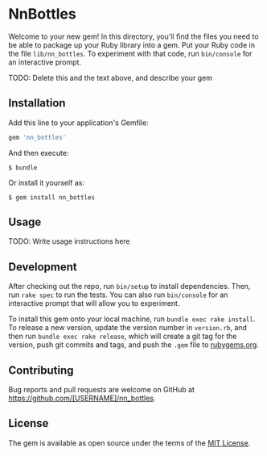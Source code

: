 # NnBottles

Welcome to your new gem! In this directory, you'll find the files you need to be able to package up your Ruby library into a gem. Put your Ruby code in the file `lib/nn_bottles`. To experiment with that code, run `bin/console` for an interactive prompt.

TODO: Delete this and the text above, and describe your gem

## Installation

Add this line to your application's Gemfile:

```ruby
gem 'nn_bottles'
```

And then execute:

    $ bundle

Or install it yourself as:

    $ gem install nn_bottles

## Usage

TODO: Write usage instructions here

## Development

After checking out the repo, run `bin/setup` to install dependencies. Then, run `rake spec` to run the tests. You can also run `bin/console` for an interactive prompt that will allow you to experiment.

To install this gem onto your local machine, run `bundle exec rake install`. To release a new version, update the version number in `version.rb`, and then run `bundle exec rake release`, which will create a git tag for the version, push git commits and tags, and push the `.gem` file to [rubygems.org](https://rubygems.org).

## Contributing

Bug reports and pull requests are welcome on GitHub at https://github.com/[USERNAME]/nn_bottles.

## License

The gem is available as open source under the terms of the [MIT License](http://opensource.org/licenses/MIT).
